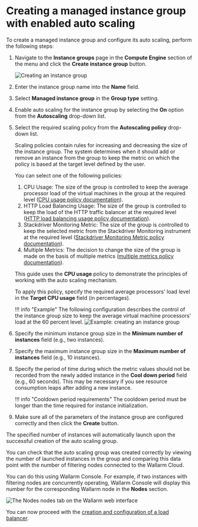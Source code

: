 [img-creating-instance-group]:          ../../../images/installation-gcp/auto-scaling/common/autoscaling-group-guide/create-instance-group.png
[img-create-instance-group-example]:    ../../../images/installation-gcp/auto-scaling/common/autoscaling-group-guide/create-scalable-instance-group.png
[img-checking-nodes-operation]:         ../../../images/cloud-node-status.png

[link-cpu-usage-policy]:                            https://cloud.google.com/compute/docs/autoscaler/scaling-cpu-load-balancing
[link-http-load-balancing-policy]:                  https://cloud.google.com/compute/docs/autoscaler/scaling-cpu-load-balancing#scaling_based_on_https_load_balancing_serving_capacity
[link-stackdriver-monitoring-metric-policy]:        https://cloud.google.com/compute/docs/autoscaler/scaling-stackdriver-monitoring-metrics
[link-multiple-metrics-policy]:                     https://cloud.google.com/compute/docs/autoscaler/multiple-policies
[link-creating-load-balancer]:                      load-balancing-guide.md

#  Creating a managed instance group with enabled auto scaling

To create a managed instance group and configure its auto scaling, perform the following steps:

1.  Navigate to the **Instance groups** page in the **Compute Engine** section of the menu and click the **Create instance group** button.

    ![Creating an instance group][img-creating-instance-group]

2.  Enter the instance group name into the **Name** field.

3.  Select **Managed instance group** in the **Group type** setting.

4.  Enable auto scaling for the instance group by selecting the **On** option from the **Autoscaling** drop-down list.

5.  Select the required scaling policy from the **Autoscaling policy** drop-down list. 
    
    Scaling policies contain rules for increasing and decreasing the size of the instance group. The system determines when it should add or remove an instance from the group to keep the metric on which the policy is based at the target level defined by the user.
    
    You can select one of the following policies:
    
    1.  CPU Usage: The size of the group is controlled to keep the average processor load of the virtual machines in the group at the required level ([CPU usage policy documentation][link-cpu-usage-policy]).
    2.  HTTP Load Balancing Usage: The size of the group is controlled to keep the load of the HTTP traffic balancer at the required level ([HTTP load balancing usage policy documentation][link-http-load-balancing-policy]).
    3.  Stackdriver Monitoring Metric: The size of the group is controlled to keep the selected metric from the Stackdriver Monitoring instrument at the required level ([Stackdriver Monitoring Metric policy documentation][link-stackdriver-monitoring-metric-policy]).
    4.  Multiple Metrics: The decision to change the size of the group is made on the basis of multiple metrics ([multiple metrics policy documentation][link-multiple-metrics-policy]). 
    
    This guide uses the **CPU usage** policy to demonstrate the principles of working with the auto scaling mechanism.
    
    To apply this policy, specify the required average processors' load level in the **Target CPU usage** field (in percentages).
    
    !!! info "Example"
        The following configuration describes the control of the instance group size to keep the average virtual machine processors' load at the 60 percent level.
        ![Example: creating an instance group][img-create-instance-group-example]

6.  Specify the minimum instance group size in the **Minimum number of instances** field (e.g., two instances).

7.  Specify the maximum instance group size in the **Maximum number of instances** field (e.g., 10 instances).

8.  Specify the period of time during which the metric values should not be recorded from the newly added instance in the **Cool down period** field (e.g., 60 seconds). This may be necessary if you see resource consumption leaps after adding a new instance. 

    !!! info "Cooldown period requirements"
        The cooldown period must be longer than the time required for instance initialization.

9.  Make sure all of the parameters of the instance group are configured correctly and then click the **Create** button.

The specified number of instances will automatically launch upon the successful creation of the auto scaling group.

You can check that the auto scaling group was created correctly by viewing the number of launched instances in the group and comparing this data point with the number of filtering nodes connected to the Wallarm Cloud.

You can do this using Wallarm Console. For example, if two instances with filtering nodes are concurrently operating, Wallarm Console will display this number for the corresponding Wallarm node in the **Nodes** section.

![The **Nodes** nodes tab on the Wallarm web interface][img-checking-nodes-operation]

You can now proceed with the [creation and configuration of a load balancer][link-creating-load-balancer].
